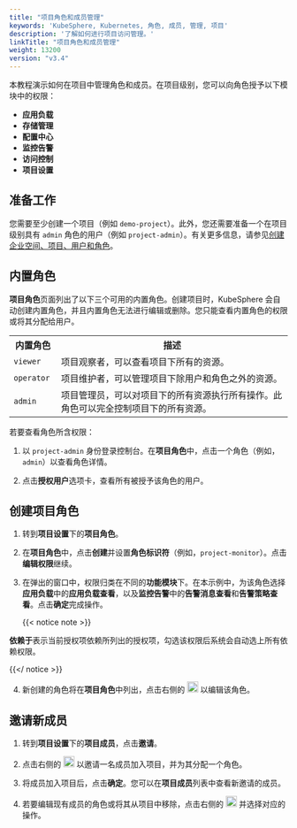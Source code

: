 ```yaml
---
title: "项目角色和成员管理"
keywords: 'KubeSphere, Kubernetes, 角色, 成员, 管理, 项目'
description: '了解如何进行项目访问管理。'
linkTitle: "项目角色和成员管理"
weight: 13200
version: "v3.4"
---
```


本教程演示如何在项目中管理角色和成员。在项目级别，您可以向角色授予以下模块中的权限：

- **应用负载**
- **存储管理**
- **配置中心**
- **监控告警**
- **访问控制**
- **项目设置**

## 准备工作

您需要至少创建一个项目（例如 `demo-project`）。此外，您还需要准备一个在项目级别具有 `admin` 角色的用户（例如 `project-admin`）。有关更多信息，请参见[创建企业空间、项目、用户和角色](../../quick-start/create-workspace-and-project/)。

## 内置角色

**项目角色**页面列出了以下三个可用的内置角色。创建项目时，KubeSphere 会自动创建内置角色，并且内置角色无法进行编辑或删除。您只能查看内置角色的权限或将其分配给用户。

<table>
  <tr>
    <th width="17%">内置角色</th>
    <th width="83%">描述</th>
  </tr>
  <tr>
    <td><code>viewer</code></td>
    <td>项目观察者，可以查看项目下所有的资源。</td>
  </tr>
   <tr>
     <td><code>operator</code></td>
     <td>项目维护者，可以管理项目下除用户和角色之外的资源。</td>
  </tr>
  <tr>
    <td><code>admin</code></td>
     <td>项目管理员，可以对项目下的所有资源执行所有操作。此角色可以完全控制项目下的所有资源。</td>
  </tr>
</table>

若要查看角色所含权限：

1. 以 `project-admin` 身份登录控制台。在**项目角色**中，点击一个角色（例如，`admin`）以查看角色详情。

2. 点击**授权用户**选项卡，查看所有被授予该角色的用户。

## 创建项目角色

1. 转到**项目设置**下的**项目角色**。

2. 在**项目角色**中，点击**创建**并设置**角色标识符**（例如，`project-monitor`）。点击**编辑权限**继续。

3. 在弹出的窗口中，权限归类在不同的**功能模块**下。在本示例中，为该角色选择**应用负载**中的**应用负载查看**，以及**监控告警**中的**告警消息查看**和**告警策略查看**。点击**确定**完成操作。

    {{< notice note >}}

**依赖于**表示当前授权项依赖所列出的授权项，勾选该权限后系统会自动选上所有依赖权限。

{{</ notice >}}

4. 新创建的角色将在**项目角色**中列出，点击右侧的 <img src="/images/docs/v3.x/zh-cn/project-administration/role-and-member-management/three-dots.png" height="20px"> 以编辑该角色。


## 邀请新成员

1. 转到**项目设置**下的**项目成员**，点击**邀请**。

2. 点击右侧的 <img src="/images/docs/v3.x/zh-cn/project-administration/role-and-member-management/add.png" height="20px"> 以邀请一名成员加入项目，并为其分配一个角色。

3. 将成员加入项目后，点击**确定**。您可以在**项目成员**列表中查看新邀请的成员。

4. 若要编辑现有成员的角色或将其从项目中移除，点击右侧的 <img src="/images/docs/v3.x/zh-cn/project-administration/role-and-member-management/three-dots.png" height="20px"> 并选择对应的操作。

    

